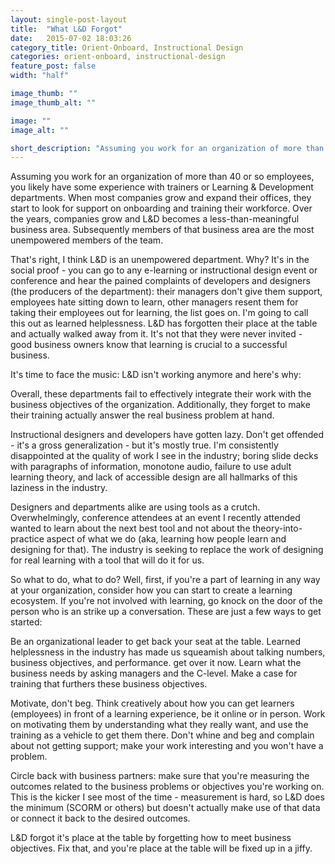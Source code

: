 ```yaml
---
layout: single-post-layout
title:  "What L&D Forgot"
date:   2015-07-02 18:03:26
category_title: Orient-Onboard, Instructional Design
categories: orient-onboard, instructional-design
feature_post: false
width: "half"

image_thumb: ""
image_thumb_alt: ""

image: ""
image_alt: ""

short_description: "Assuming you work for an organization of more than 40 or so employees, you likely have some experience with trainers or Learning & Development departments. When most companies grow and expand their offices, they start to look for support on onboarding and training their workforce."
---
```


Assuming you work for an organization of more than 40 or so employees, you likely have some experience with trainers or Learning & Development departments. When most companies grow and expand their offices, they start to look for support on onboarding and training their workforce. Over the years, companies grow and L&D becomes a less-than-meaningful business area. Subsequently members of that business area are the most unempowered members of the team.

That's right, I think L&D is an unempowered department. Why? It's in the social proof - you can go to any e-learning or instructional design event or conference and hear the pained complaints of developers and designers (the producers of the department): their managers don't give them support, employees hate sitting down to learn, other managers resent them for taking their employees out for learning, the list goes on. I'm going to call this out as learned helplessness. L&D has forgotten their place at the table and actually walked away from it. It's not that they were never invited - good business owners know that learning is crucial to a successful business.

It's time to face the music: L&D isn't working anymore and here's why:

Overall, these departments fail to effectively integrate their work with the business objectives of the organization. Additionally, they forget to make their training actually answer the real business problem at hand.

Instructional designers and developers have gotten lazy. Don't get offended - it's a gross generalization - but it's mostly true. I'm consistently disappointed at the quality of work I see in the industry; boring slide decks with paragraphs of information, monotone audio, failure to use adult learning theory, and lack of accessible design are all hallmarks of this laziness in the industry.

Designers and departments alike are using tools as a crutch. Overwhelmingly, conference attendees at an event I recently attended wanted to learn about the next best tool and not about the theory-into-practice aspect of what we do (aka, learning how people learn and designing for that). The industry is seeking to replace the work of designing for real learning with a tool that will do it for us.

So what to do, what to do? Well, first, if you're a part of learning in any way at your organization, consider how you can start to create a learning ecosystem. If you're not involved with learning, go knock on the door of the person who is an strike up a conversation. These are just a few ways to get started:

Be an organizational leader to get back your seat at the table. Learned helplessness in the industry has made us squeamish about talking numbers, business objectives, and performance. get over it now. Learn what the business needs by asking managers and the C-level. Make a case for training that furthers these business objectives.

Motivate, don't beg. Think creatively about how you can get learners (employees) in front of a learning experience, be it online or in person. Work on motivating them by understanding what they really want, and use the training as a vehicle to get them there. Don't whine and beg and complain about not getting support; make your work interesting and you won't have a problem.

Circle back with business partners: make sure that you're measuring the outcomes related to the business problems or objectives you're working on. This is the kicker I see most of the time - measurement is hard, so L&D does the minimum (SCORM or others) but doesn't actually make use of that data or connect it back to the desired outcomes.

L&D forgot it's place at the table by forgetting how to meet business objectives. Fix that, and you're place at the table will be fixed up in a jiffy.
